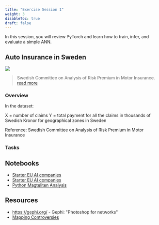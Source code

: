 ```yaml
---
title: "Exercise Session 1"
weight: 3
disableToc: true
draft: false
---
```


In this session, you will review PyTorch and learn how to train, infer, and evaluate a simple ANN.

## Auto Insurance in Sweden

![](https://raw.githubusercontent.com/aaubs/ds-master/main/data/Images/Auto-Insurance.jpeg)

> Swedish Committee on Analysis of Risk Premium in Motor Insurance. [read more](https://college.cengage.com/mathematics/brase/understandable_statistics/7e/students/datasets/slr/frames/slr06.html)


### Overview

In the dataset:

X = number of claims
Y = total payment for all the claims in thousands of Swedish Kronor
for geographical zones in Sweden

Reference: Swedish Committee on Analysis of Risk Premium in Motor Insurance

### Tasks




## Notebooks

* [Starter EU AI companies](https://colab.research.google.com/github/SDS-AAU/DSBA-2022/blob/master/notebooks/M2_mapping_european_ai.ipynb)
* [Starter EU AI companies](https://colab.research.google.com/github/SDS-AAU/DSBA-2022/blob/master/notebooks/M2_mapping_european_ai-class.ipynb)
* [Python Magteliten Analysis](https://colab.research.google.com/github/aaubs/ds-master/blob/main/notebooks/M2_power_elites.ipynb)


## Resources

* https://gephi.org/ - Gephi: "Photoshop for networks"
* [Mapping Controversies](https://jacomyma.github.io/mapping-controversies/)

<!--
* [Python Magteliten Analysis](https://sds-aau.github.io/DSBA-2021/notebooks/M2_workshop_networks_R.nb.html)
-->